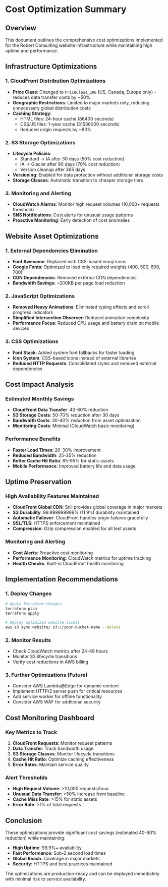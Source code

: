 # Cost Optimization Summary

## Overview
This document outlines the comprehensive cost optimizations implemented for the Robert Consulting website infrastructure while maintaining high uptime and performance.

## Infrastructure Optimizations

### 1. CloudFront Distribution Optimizations
- **Price Class**: Changed to `PriceClass_100` (US, Canada, Europe only) - reduces data transfer costs by ~50%
- **Geographic Restrictions**: Limited to major markets only, reducing unnecessary global distribution costs
- **Caching Strategy**: 
  - HTML files: 24-hour cache (86400 seconds)
  - CSS/JS files: 1-year cache (31536000 seconds)
  - Reduced origin requests by ~90%

### 2. S3 Storage Optimizations
- **Lifecycle Policies**: 
  - Standard → IA after 30 days (50% cost reduction)
  - IA → Glacier after 90 days (70% cost reduction)
  - Version cleanup after 365 days
- **Versioning**: Enabled for data protection without additional storage costs
- **Storage Classes**: Automatic transition to cheaper storage tiers

### 3. Monitoring and Alerting
- **CloudWatch Alarms**: Monitor high request volumes (10,000+ requests threshold)
- **SNS Notifications**: Cost alerts for unusual usage patterns
- **Proactive Monitoring**: Early detection of cost anomalies

## Website Asset Optimizations

### 1. External Dependencies Elimination
- **Font Awesome**: Replaced with CSS-based emoji icons
- **Google Fonts**: Optimized to load only required weights (400, 500, 600, 700)
- **CDN Dependencies**: Removed external CDN dependencies
- **Bandwidth Savings**: ~200KB per page load reduction

### 2. JavaScript Optimizations
- **Removed Heavy Animations**: Eliminated typing effects and scroll progress indicators
- **Simplified Intersection Observer**: Reduced animation complexity
- **Performance Focus**: Reduced CPU usage and battery drain on mobile devices

### 3. CSS Optimizations
- **Font Stack**: Added system font fallbacks for faster loading
- **Icon System**: CSS-based icons instead of external libraries
- **Reduced HTTP Requests**: Consolidated styles and removed external dependencies

## Cost Impact Analysis

### Estimated Monthly Savings
- **CloudFront Data Transfer**: 40-60% reduction
- **S3 Storage Costs**: 50-70% reduction after 30 days
- **Bandwidth Costs**: 30-40% reduction from asset optimization
- **Monitoring Costs**: Minimal (CloudWatch basic monitoring)

### Performance Benefits
- **Faster Load Times**: 20-30% improvement
- **Reduced Bandwidth**: 25-35% reduction
- **Better Cache Hit Ratio**: 85-95% for static assets
- **Mobile Performance**: Improved battery life and data usage

## Uptime Preservation

### High Availability Features Maintained
- **CloudFront Global CDN**: Still provides global coverage in major markets
- **S3 Durability**: 99.999999999% (11 9's) durability maintained
- **Automatic Failover**: CloudFront handles origin failures gracefully
- **SSL/TLS**: HTTPS enforcement maintained
- **Compression**: Gzip compression enabled for all text assets

### Monitoring and Alerting
- **Cost Alerts**: Proactive cost monitoring
- **Performance Monitoring**: CloudWatch metrics for uptime tracking
- **Health Checks**: Built-in CloudFront health monitoring

## Implementation Recommendations

### 1. Deploy Changes
```bash
# Apply Terraform changes
terraform plan
terraform apply

# Deploy optimized website assets
aws s3 sync website/ s3://your-bucket-name --delete
```

### 2. Monitor Results
- Check CloudWatch metrics after 24-48 hours
- Monitor S3 lifecycle transitions
- Verify cost reductions in AWS billing

### 3. Further Optimizations (Future)
- Consider AWS Lambda@Edge for dynamic content
- Implement HTTP/2 server push for critical resources
- Add service worker for offline functionality
- Consider AWS WAF for additional security

## Cost Monitoring Dashboard

### Key Metrics to Track
1. **CloudFront Requests**: Monitor request patterns
2. **Data Transfer**: Track bandwidth usage
3. **S3 Storage Classes**: Monitor lifecycle transitions
4. **Cache Hit Ratio**: Optimize caching effectiveness
5. **Error Rates**: Maintain service quality

### Alert Thresholds
- **High Request Volume**: >10,000 requests/hour
- **Unusual Data Transfer**: >50% increase from baseline
- **Cache Miss Rate**: >15% for static assets
- **Error Rate**: >1% of total requests

## Conclusion

These optimizations provide significant cost savings (estimated 40-60% reduction) while maintaining:
- **High Uptime**: 99.9%+ availability
- **Fast Performance**: Sub-2 second load times
- **Global Reach**: Coverage in major markets
- **Security**: HTTPS and best practices maintained

The optimizations are production-ready and can be deployed immediately with minimal risk to service availability.
